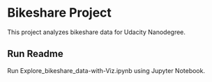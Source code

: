 # Bikeshare Project
This project analyzes bikeshare data for Udacity Nanodegree.
## Run Readme
Run Explore_bikeshare_data-with-Viz.ipynb using Jupyter Notebook.
